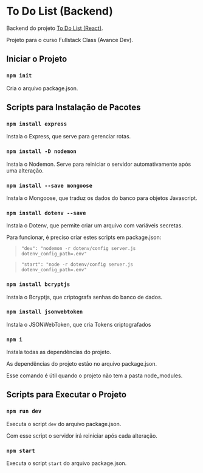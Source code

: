 # To Do List (Backend)

Backend do projeto [To Do List (React)](https://github.com/alanlucascruz/react-to-do-list).

Projeto para o curso Fullstack Class (Avance Dev).

## Iniciar o Projeto

### `npm init`

Cria o arquivo package.json.

## Scripts para Instalação de Pacotes

### `npm install express`

Instala o Express, que serve para gerenciar rotas.

### `npm install -D nodemon`

Instala o Nodemon.
Serve para reiniciar o servidor automativamente após uma alteração.

### `npm install --save mongoose`

Instala o Mongoose, que traduz os dados do banco para objetos Javascript.

### `npm install dotenv --save`

Instala o Dotenv, que permite criar um arquivo com variáveis secretas.

Para funcionar, é preciso criar estes scripts em package.json:

> `"dev": "nodemon -r dotenv/config server.js dotenv_config_path=.env"`

> `"start": "node -r dotenv/config server.js dotenv_config_path=.env"`

### `npm install bcryptjs`

Instala o Bcryptjs, que criptografa senhas do banco de dados.

### `npm install jsonwebtoken`

Instala o JSONWebToken, que cria Tokens criptografados

### `npm i`

Instala todas as dependências do projeto.

As dependências do projeto estão no arquivo package.json.

Esse comando é útil quando o projeto não tem a pasta node_modules.

## Scripts para Executar o Projeto

### `npm run dev`

Executa o script `dev` do arquivo package.json.

Com esse script o servidor irá reiniciar após cada alteração.

### `npm start`

Executa o script `start` do arquivo package.json.
